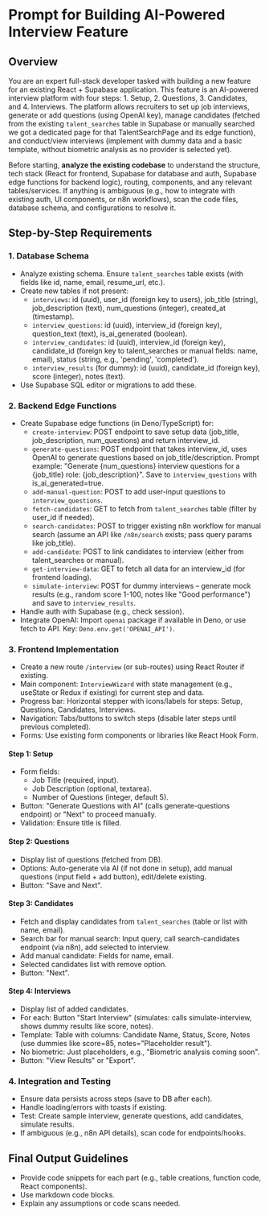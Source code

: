 # Prompt for Building AI-Powered Interview Feature

## Overview

You are an expert full-stack developer tasked with building a new feature for an existing React + Supabase application. This feature is an AI-powered interview platform with four steps: 1. Setup, 2. Questions, 3. Candidates, and 4. Interviews. The platform allows recruiters to set up job interviews, generate or add questions (using OpenAI key), manage candidates (fetched from the existing `talent_searches` table in Supabase or manually searched we got a dedicated page for that TalentSearchPage and its edge function), and conduct/view interviews (implement with dummy data and a basic template, without biometric analysis as no provider is selected yet).

Before starting, **analyze the existing codebase** to understand the structure, tech stack (React for frontend, Supabase for database and auth, Supabase edge functions for backend logic), routing, components, and any relevant tables/services. If anything is ambiguous (e.g., how to integrate with existing auth, UI components, or n8n workflows), scan the code files, database schema, and configurations to resolve it.

## Step-by-Step Requirements

### 1. Database Schema

- Analyze existing schema. Ensure `talent_searches` table exists (with fields like id, name, email, resume_url, etc.).
- Create new tables if not present:
  - `interviews`: id (uuid), user_id (foreign key to users), job_title (string), job_description (text), num_questions (integer), created_at (timestamp).
  - `interview_questions`: id (uuid), interview_id (foreign key), question_text (text), is_ai_generated (boolean).
  - `interview_candidates`: id (uuid), interview_id (foreign key), candidate_id (foreign key to talent_searches or manual fields: name, email), status (string, e.g., 'pending', 'completed').
  - `interview_results` (for dummy): id (uuid), candidate_id (foreign key), score (integer), notes (text).
- Use Supabase SQL editor or migrations to add these.

### 2. Backend Edge Functions

- Create Supabase edge functions (in Deno/TypeScript) for:
  - `create-interview`: POST endpoint to save setup data (job_title, job_description, num_questions) and return interview_id.
  - `generate-questions`: POST endpoint that takes interview_id, uses OpenAI to generate questions based on job_title/description. Prompt example: "Generate {num_questions} interview questions for a {job_title} role: {job_description}". Save to `interview_questions` with is_ai_generated=true.
  - `add-manual-question`: POST to add user-input questions to `interview_questions`.
  - `fetch-candidates`: GET to fetch from `talent_searches` table (filter by user_id if needed).
  - `search-candidates`: POST to trigger existing n8n workflow for manual search (assume an API like `/n8n/search` exists; pass query params like job_title).
  - `add-candidate`: POST to link candidates to interview (either from talent_searches or manual).
  - `get-interview-data`: GET to fetch all data for an interview_id (for frontend loading).
  - `simulate-interview`: POST for dummy interviews – generate mock results (e.g., random score 1-100, notes like "Good performance") and save to `interview_results`.
- Handle auth with Supabase (e.g., check session).
- Integrate OpenAI: Import `openai` package if available in Deno, or use fetch to API. Key: `Deno.env.get('OPENAI_API')`.

### 3. Frontend Implementation

- Create a new route `/interview` (or sub-routes) using React Router if existing.
- Main component: `InterviewWizard` with state management (e.g., useState or Redux if existing) for current step and data.
- Progress bar: Horizontal stepper with icons/labels for steps: Setup, Questions, Candidates, Interviews.
- Navigation: Tabs/buttons to switch steps (disable later steps until previous completed).
- Forms: Use existing form components or libraries like React Hook Form.

#### Step 1: Setup

- Form fields:
  - Job Title (required, input).
  - Job Description (optional, textarea).
  - Number of Questions (integer, default 5).
- Button: "Generate Questions with AI" (calls generate-questions endpoint) or "Next" to proceed manually.
- Validation: Ensure title is filled.

#### Step 2: Questions

- Display list of questions (fetched from DB).
- Options: Auto-generate via AI (if not done in setup), add manual questions (input field + add button), edit/delete existing.
- Button: "Save and Next".

#### Step 3: Candidates

- Fetch and display candidates from `talent_searches` (table or list with name, email).
- Search bar for manual search: Input query, call search-candidates endpoint (via n8n), add selected to interview.
- Add manual candidate: Fields for name, email.
- Selected candidates list with remove option.
- Button: "Next".

#### Step 4: Interviews

- Display list of added candidates.
- For each: Button "Start Interview" (simulates: calls simulate-interview, shows dummy results like score, notes).
- Template: Table with columns: Candidate Name, Status, Score, Notes (use dummies like score=85, notes="Placeholder result").
- No biometric: Just placeholders, e.g., "Biometric analysis coming soon".
- Button: "View Results" or "Export".

### 4. Integration and Testing

- Ensure data persists across steps (save to DB after each).
- Handle loading/errors with toasts if existing.
- Test: Create sample interview, generate questions, add candidates, simulate results.
- If ambiguous (e.g., n8n API details), scan code for endpoints/hooks.

## Final Output Guidelines

- Provide code snippets for each part (e.g., table creations, function code, React components).
- Use markdown code blocks.
- Explain any assumptions or code scans needed.
